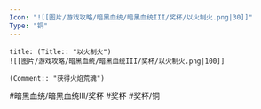 ```yaml
---
Icon: "![[图片/游戏攻略/暗黑血统/暗黑血统III/奖杯/以火制火.png|30]]"
Type: "铜"
---
```

```ad-common-bronze-trophy
title: (Title:: "以火制火")
![[图片/游戏攻略/暗黑血统/暗黑血统III/奖杯/以火制火.png|100]]

(Comment:: "获得火焰荒魂")
```

#暗黑血统/暗黑血统III/奖杯 #奖杯 #奖杯/铜
